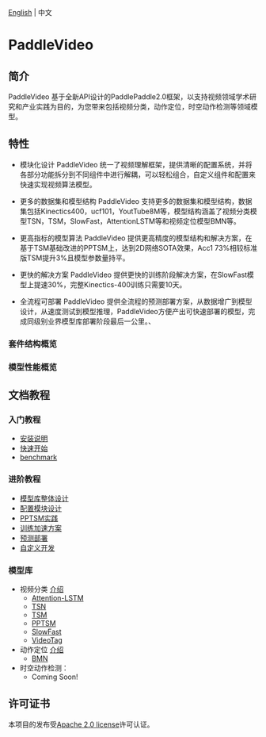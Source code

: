 [English](README.md) | 中文

# PaddleVideo

## 简介

PaddleVideo 基于全新API设计的PaddlePaddle2.0框架，以支持视频领域学术研究和产业实践为目的，为您带来包括视频分类，动作定位，时空动作检测等领域模型。

## 特性

- 模块化设计
    PaddleVideo 统一了视频理解框架，提供清晰的配置系统，并将各部分功能拆分到不同组件中进行解耦，可以轻松组合，自定义组件和配置来快速实现视频算法模型。

- 更多的数据集和模型结构
    PaddleVideo 支持更多的数据集和模型结构，数据集包括Kinectics400，ucf101，YoutTube8M等，模型结构涵盖了视频分类模型TSN，TSM，SlowFast，AttentionLSTM等和视频定位模型BMN等。

- 更高指标的模型算法
    PaddleVideo 提供更高精度的模型结构和解决方案，在基于TSM基础改进的PPTSM上，达到2D网络SOTA效果，Acc1 73%相较标准版TSM提升3%且模型参数量持平。

- 更快的解决方案
    PaddleVideo 提供更快的训练阶段解决方案，在SlowFast模型上提速30%，完整Kinectics-400训练只需要10天。

- 全流程可部署
    PaddleVideo 提供全流程的预测部署方案，从数据增广到模型设计，从速度测试到模型推理，PaddleVideo方便产出可快速部署的模型，完成同级别业界模型库部署阶段最后一公里。、

### 套件结构概览

### 模型性能概览

## 文档教程

### 入门教程

- [安装说明](docs/zh_CN/install.md)
- [快速开始](docs/zh_CN/getting_started.md)
- [benchmark]()

### 进阶教程
- [模型库整体设计]()
- [配置模块设计]()
- [PPTSM实践]()
- [训练加速方案]()
- [预测部署]()
- [自定义开发]()

### 模型库

- 视频分类 [介绍]()
    - [Attention-LSTM]()
    - [TSN]()
    - [TSM]()
    - [PPTSM]()
    - [SlowFast]()
    - [VideoTag]()
- 动作定位 [介绍]()
    - [BMN]()
- 时空动作检测：
    - Coming Soon!


## 许可证书
本项目的发布受[Apache 2.0 license](LICENSE)许可认证。
